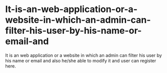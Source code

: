 # It-is-an-web-application-or-a-website-in-which-an-admin-can-filter-his-user-by-his-name-or-email-and
It is an web application or a website in which an admin can filter his user by his name or email and also he/she able to modify it and user can register here.
